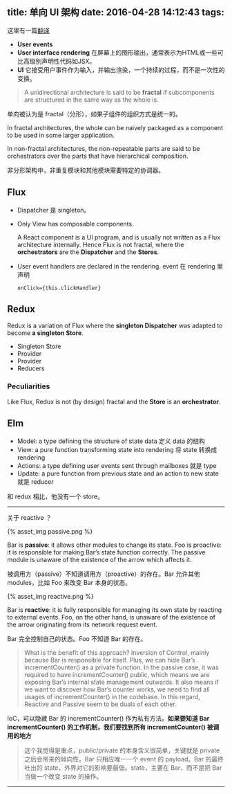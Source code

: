 title: 单向 UI 架构
date: 2016-04-28 14:12:43
tags:
---

这里有一篇[翻译](http://adoyle.me/blog/unidirectional-user-interface-architectures.html)

- **User events**
- **User interface rendering** 在屏幕上的图形输出，通常表示为HTML或一些可比高级别声明性代码如JSX。
- **UI** 它接受用户事件作为输入，并输出渲染，一个持续的过程，而不是一次性的变换。

> A unidirectional architecture is said to be **fractal** if subcomponents are structured in the same way as the whole is.

单向被认为是 fractal（分形），如果子组件的组织方式是统一的。

In fractal architectures, the whole can be naively packaged as a component to be used in some larger application.


In non-fractal architectures, the non-repeatable parts are said to be orchestrators over the parts that have hierarchical composition.

非分形架构中，非重复模块和其他模块需要特定的协调器。

## Flux

- Dispatcher 是 singleton。

- Only View has composable components.

    A React component is a UI program, and is usually not written as a Flux architecture internally. Hence Flux is not fractal, where the **orchestrators** are the **Dispatcher** and the **Stores**.

- User event handlers are declared in the rendering. event 在 rendering 里声明

    `onClick={this.clickHandler}`

## Redux

Redux is a variation of Flux where the **singleton Dispatcher** was adapted to become **a singleton Store**. 

- Singleton Store
- Provider
- Provider
- Reducers

### Peculiarities

Like Flux, Redux is not (by design) fractal and the **Store** is an **orchestrator**.

## Elm

- Model: a type defining the structure of state data 定义 data 的结构
- View: a pure function transforming state into rendering 将 state 转换成rendering
- Actions: a type defining user events sent through mailboxes 就是 type
- Update: a pure function from previous state and an action to new state 就是 reducer

和 redux 相比，他没有一个 store。

---

关于 reactive ？

{% asset_img passive.png %}

Bar is **passive**: it allows other modules to change its state. Foo is proactive: it is responsible for making Bar’s state function correctly. The passive module is unaware of the existence of the arrow which affects it.

被调用方（passive）不知道调用方（proactive）的存在。Bar 允许其他 modules，比如 Foo 来改变 Bar 本身的状态。

{% asset_img reactive.png %}

Bar is **reactive**: it is fully responsible for managing its own state by reacting to external events. Foo, on the other hand, is unaware of the existence of the arrow originating from its network request event.

Bar 完全控制自己的状态。Foo 不知道 Bar 的存在。

> What is the benefit of this approach? Inversion of Control, mainly because Bar is responsible for itself. Plus, we can hide Bar’s incrementCounter() as a private function. In the passive case, it was required to have incrementCounter() public, which means we are exposing Bar’s internal state management outwards. It also means if we want to discover how Bar’s counter works, we need to find all usages of incrementCounter() in the codebase. In this regard, Reactive and Passive seem to be duals of each other.

IoC，可以隐藏 Bar 的 incrementCounter() 作为私有方法。**如果要知道 Bar incrementCounter() 的工作机制，我们要找到所有 incrementCounter() 被调用的地方**


> 这个我觉得是重点，public/private 的本身含义很简单，关键就是 private 之后会带来的倾向性。Bar 只相应唯一一个 event 的 payload。Bar 的最终吐出的 state，外界对它的影响要最低。state，主要在 Bar，而不是把 Bar 当做一个改变 state 的操作。

---


